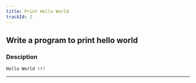 ```yaml
---
title: Print Hello World
trackId: 2
---
```


## Write a program to print hello world

### Desciption

```
Hello World !!!
```


---